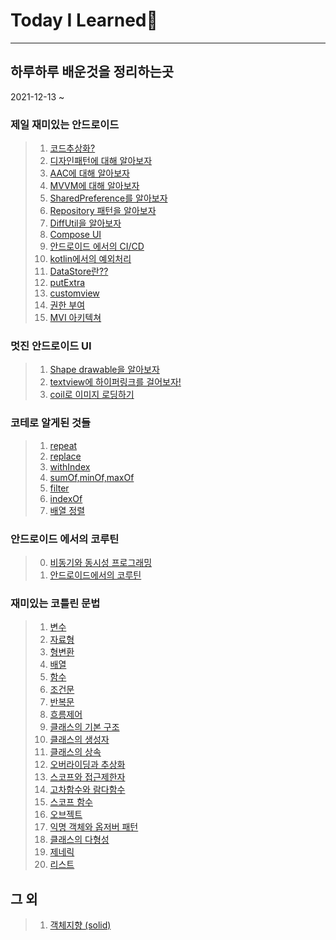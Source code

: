 # Today I Learned📗
--------
## 하루하루 배운것을 정리하는곳
2021-12-13 ~

### 제일 재미있는 안드로이드
>1. [코드추상화?](Andoroid/여러가지%20안드로이드/동작을%20메서드화%20하는%20이유.md)
>2. [디자인패턴에 대해 알아보자](Andoroid/여러가지%20안드로이드/디자인패턴.md)
>3. [AAC에 대해 알아보자](Andoroid/여러가지%20안드로이드/AAC에%20대해%20알아보자.md)
>4. [MVVM에 대해 알아보자](Andoroid/여러가지%20안드로이드/MVVM디자인%20패턴에%20대해%20공부하자.md)
>5. [SharedPreference를 알아보자](Andoroid/여러가지%20안드로이드/SharedPreferences.md)
>6. [Repository 패턴을 알아보자](Andoroid/여러가지%20안드로이드/Repository패턴.md)
>7. [DiffUtil을 알아보자](Andoroid/여러가지%20안드로이드/DiffUtil.md)
>8. [Compose UI](Andoroid/여러가지%20안드로이드/Compose%20UI.md)
>9. [안드로이드 에서의 CI/CD](Andoroid/여러가지%20안드로이드/안드로이드에서의%20CICD.md)
>10. [kotlin에서의 예외처리](Android/../Andoroid/여러가지%20안드로이드/kotlin에서의%20예외처리.md)
>11. [DataStore란??](Android/../Andoroid/여러가지%20안드로이드/DataStore에%20대해%20알아보자.md)
>12. [putExtra](Android/../Andoroid/여러가지%20안드로이드/putExtra.md)
>13. [customview](Android/../Andoroid/여러가지%20안드로이드/customView.md)
>14. [권한 부여](Android/../Andoroid/여러가지%20안드로이드/권한%20부여.md)
>15. [MVI 아키텍쳐](Android/../Andoroid/여러가지%20안드로이드/androidMVI.md)

### 멋진 안드로이드 UI
>1. [Shape drawable을 알아보자](Andoroid/UI/shapedrawable.md)
>2. [textview에 하이퍼링크를 걸어보자!](Andoroid/UI/textview%EC%97%90%20%ED%95%98%EC%9D%B4%ED%8D%BC%EB%A7%81%ED%81%AC.md)
>3. [coil로 이미지 로딩하기](Andoroid/UI/coil.md)

### 코테로 알게된 것들
>1. [repeat](Andoroid/codingtest/repeat.md)
>2. [replace](Andoroid/codingtest/replace.md)
>3. [withIndex](Andoroid/codingtest/withIndex.md)
>4. [sumOf,minOf,maxOf](Andoroid/codingtest/sumOf,%20minOf,%20maxOf.md)
>5. [filter](Andoroid/codingtest/filter.md)
>6. [indexOf](Andoroid/codingtest/indexOf.md)
>7. [배열 정렬](Andoroid/codingtest/sortedDescending.md)

### 안드로이드 에서의 코루틴
>0. [비동기와 동시성 프로그래밍](Andoroid/코루틴/비동기와%20동시성%20프로그래밍.md)
>1. [안드로이드에서의 코루틴](Andoroid/코루틴/안드로이드에서의%20코루틴.md)
### 재미있는 코틀린 문법
>1. [변수](Andoroid/kotlin%20grammer/01.변수.md)
>2. [자료형](Andoroid/kotlin%20grammer/02.자료형.md)
>3. [형변환](Andoroid/kotlin%20grammer/03.형변환.md)
>4. [배열](Andoroid/kotlin%20grammer/04.배열.md)
>5. [함수](Andoroid/kotlin%20grammer/05.함수.md)
>6. [조건문](Andoroid/kotlin%20grammer/06.조건문.md)
>7. [반복문](Andoroid/kotlin%20grammer/07.반복문.md)
>8. [흐름제어](Andoroid/kotlin%20grammer/08.흐름제어.md)
>9. [클래스의 기본 구조](Andoroid/kotlin%20grammer/09.클래스의%20기본%20구조.md)
>10. [클래스의 생성자](Andoroid/kotlin%20grammer/10.클래스의%20생성자.md)
>11. [클래스의 상속](Andoroid/kotlin%20grammer/11.%ED%81%B4%EB%9E%98%EC%8A%A4%EC%9D%98%20%EC%83%81%EC%86%8D.md)
>12. [오버라이딩과 추상화](Andoroid/kotlin%20grammer/12.%EC%98%A4%EB%B2%84%EB%9D%BC%EC%9D%B4%EB%94%A9%EA%B3%BC%20%EC%B6%94%EC%83%81%ED%99%94.md)
>13. [스코프와 접근제한자](Andoroid/kotlin%20grammer/13.%EC%8A%A4%EC%BD%94%ED%94%84%EC%99%80%20%EC%A0%91%EA%B7%BC%EC%A0%9C%ED%95%9C%EC%9E%90.md)
>14. [고차함수와 람다함수](Andoroid/kotlin%20grammer/14.%EA%B3%A0%EC%B0%A8%ED%95%A8%EC%88%98%EC%99%80%20%EB%9E%8C%EB%8B%A4%ED%95%A8%EC%88%98.md)
>15. [스코프 함수](Andoroid/kotlin%20grammer/15.%EC%8A%A4%EC%BD%94%ED%94%84%20%ED%95%A8%EC%88%98.md)
>16. [오브젝트](Andoroid/kotlin%20grammer/16.%EC%98%A4%EB%B8%8C%EC%A0%9D%ED%8A%B8.md)
>17. [익명 객체와 옵저버 패턴](Andoroid/kotlin%20grammer/17.%EC%9D%B5%EB%AA%85%EA%B0%9D%EC%B2%B4%EC%99%80%20%EC%98%B5%EC%A0%80%EB%B2%84%20%ED%8C%A8%ED%84%B4.md)
>18. [클래스의 다형성](Andoroid/kotlin%20grammer/18.%ED%81%B4%EB%9E%98%EC%8A%A4%EC%9D%98%20%EB%8B%A4%ED%98%95%EC%84%B1.md)
>19. [제네릭](Andoroid/kotlin%20grammer/19.%EC%A0%9C%EB%84%88%EB%A6%AD.md)
>20. [리스트](Andoroid/kotlin%20grammer/20.List.md)

## 그 외
>1. [객체지향 (solid)](Another/solid.md)